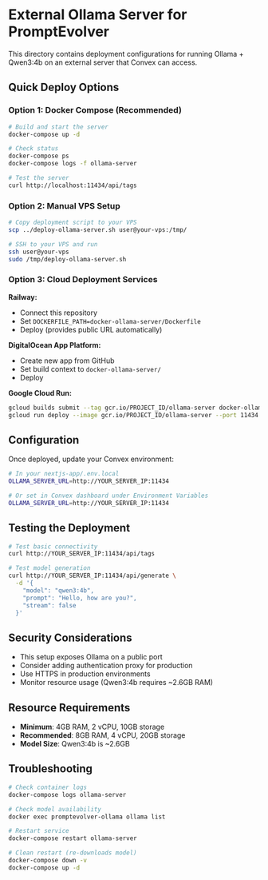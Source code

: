 # External Ollama Server for PromptEvolver

This directory contains deployment configurations for running Ollama + Qwen3:4b on an external server that Convex can access.

## Quick Deploy Options

### Option 1: Docker Compose (Recommended)

```bash
# Build and start the server
docker-compose up -d

# Check status
docker-compose ps
docker-compose logs -f ollama-server

# Test the server
curl http://localhost:11434/api/tags
```

### Option 2: Manual VPS Setup

```bash
# Copy deployment script to your VPS
scp ../deploy-ollama-server.sh user@your-vps:/tmp/

# SSH to your VPS and run
ssh user@your-vps
sudo /tmp/deploy-ollama-server.sh
```

### Option 3: Cloud Deployment Services

**Railway:**
- Connect this repository
- Set `DOCKERFILE_PATH=docker-ollama-server/Dockerfile`
- Deploy (provides public URL automatically)

**DigitalOcean App Platform:**
- Create new app from GitHub
- Set build context to `docker-ollama-server/`
- Deploy

**Google Cloud Run:**
```bash
gcloud builds submit --tag gcr.io/PROJECT_ID/ollama-server docker-ollama-server/
gcloud run deploy --image gcr.io/PROJECT_ID/ollama-server --port 11434
```

## Configuration

Once deployed, update your Convex environment:

```bash
# In your nextjs-app/.env.local
OLLAMA_SERVER_URL=http://YOUR_SERVER_IP:11434

# Or set in Convex dashboard under Environment Variables
OLLAMA_SERVER_URL=http://YOUR_SERVER_IP:11434
```

## Testing the Deployment

```bash
# Test basic connectivity
curl http://YOUR_SERVER_IP:11434/api/tags

# Test model generation
curl http://YOUR_SERVER_IP:11434/api/generate \
  -d '{
    "model": "qwen3:4b",
    "prompt": "Hello, how are you?",
    "stream": false
  }'
```

## Security Considerations

- This setup exposes Ollama on a public port
- Consider adding authentication proxy for production
- Use HTTPS in production environments
- Monitor resource usage (Qwen3:4b requires ~2.6GB RAM)

## Resource Requirements

- **Minimum**: 4GB RAM, 2 vCPU, 10GB storage
- **Recommended**: 8GB RAM, 4 vCPU, 20GB storage
- **Model Size**: Qwen3:4b is ~2.6GB

## Troubleshooting

```bash
# Check container logs
docker-compose logs ollama-server

# Check model availability
docker exec promptevolver-ollama ollama list

# Restart service
docker-compose restart ollama-server

# Clean restart (re-downloads model)
docker-compose down -v
docker-compose up -d
```
